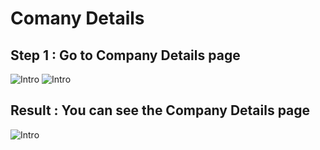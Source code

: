 # **Comany Details**

## **Step 1 : Go to Company Details page**

![Intro](../images/1_2.png) ![Intro](../images/cds_1.png)


## **Result : You can see the Company Details page**

![Intro](../images/r_1.png)


